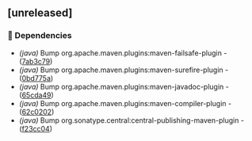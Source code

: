 ## [unreleased]

### 🤖 Dependencies

- *(java)* Bump org.apache.maven.plugins:maven-failsafe-plugin - ([7ab3c79](https://github.com/jexxa-projects/ESPAdapters/commit/7ab3c79a675b2b4b505d1ad4e4ad3a669c845637))
- *(java)* Bump org.apache.maven.plugins:maven-surefire-plugin - ([0bd775a](https://github.com/jexxa-projects/ESPAdapters/commit/0bd775a8535c89423d601be297f2258b98a7c2ba))
- *(java)* Bump org.apache.maven.plugins:maven-javadoc-plugin - ([65cda49](https://github.com/jexxa-projects/ESPAdapters/commit/65cda496d6f14182edc030b1a373ec27ccbbad87))
- *(java)* Bump org.apache.maven.plugins:maven-compiler-plugin - ([62c0202](https://github.com/jexxa-projects/ESPAdapters/commit/62c02025b039c931a953dad10dddd7d866a02f86))
- *(java)* Bump org.sonatype.central:central-publishing-maven-plugin - ([f23cc04](https://github.com/jexxa-projects/ESPAdapters/commit/f23cc042bb3f89527c9d7a2393041cb4dfa940ab))

<!-- generated by git-cliff -->
